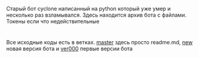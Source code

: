 Старый бот cyclone написанный на python который уже умер и несколько раз взламывался. Здесь находится архив бота с файлами. Токены если что недействительные
# 
Все исходные коды есть в ветках. <a href="https://github.com/TRB-Exe/CyclonePyOldArchives/tree/master">master</a> здесь просто readme.md, <a href="https://github.com/TRB-Exe/CyclonePyOldArchives/tree/new">new</a> новая версия бота и <a href="https://github.com/TRB-Exe/CyclonePyOldArchives/tree/ver000">ver000</a> первые версии бота
